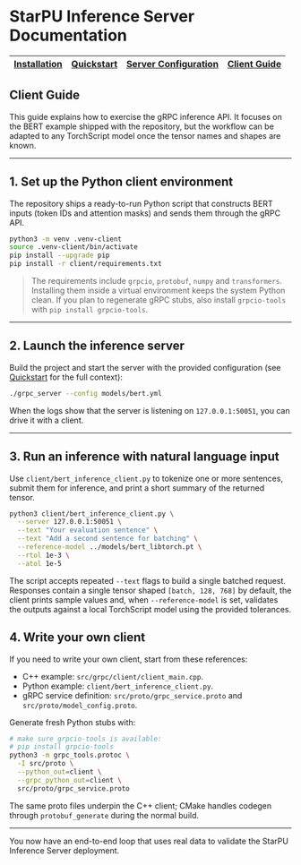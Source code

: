 # StarPU Inference Server Documentation

| [Installation](./installation.md) | [Quickstart](./quickstart.md) | [Server Configuration](./server_guide.md) | [Client Guide](./client_guide.md) |
| --- | --- | --- | --- |

## Client Guide

This guide explains how to exercise the gRPC inference API. It
focuses on the BERT example shipped with the repository, but the workflow can be
adapted to any TorchScript model once the tensor names and shapes are known.

---

## 1. Set up the Python client environment

The repository ships a ready-to-run Python script that constructs BERT
inputs (token IDs and attention masks) and sends them through the gRPC API.

```bash
python3 -m venv .venv-client
source .venv-client/bin/activate
pip install --upgrade pip
pip install -r client/requirements.txt
```

> The requirements include `grpcio`, `protobuf`, `numpy` and `transformers`.
> Installing them inside a virtual environment keeps the system Python clean.
> If you plan to regenerate gRPC stubs, also install `grpcio-tools` with
> `pip install grpcio-tools`.

---

## 2. Launch the inference server

Build the project and start the server with the provided configuration (see
[Quickstart](./quickstart.md) for the full context):

```bash
./grpc_server --config models/bert.yml
```

When the logs show that the server is listening on `127.0.0.1:50051`, you can
drive it with a client.

---

## 3. Run an inference with natural language input

Use `client/bert_inference_client.py` to tokenize one or more sentences,
submit them for inference, and print a short summary of the returned tensor.

```bash
python3 client/bert_inference_client.py \
  --server 127.0.0.1:50051 \
  --text "Your evaluation sentence" \
  --text "Add a second sentence for batching" \
  --reference-model ../models/bert_libtorch.pt \
  --rtol 1e-3 \
  --atol 1e-5
```

The script accepts repeated `--text` flags to build a single batched request.
Responses contain a single tensor shaped `[batch, 128, 768]` by default, the
client prints sample values and, when `--reference-model` is set, validates the
outputs against a local TorchScript model using the provided tolerances.

## 4. Write your own client

If you need to write your own client, start from these references:

- C++ example: `src/grpc/client/client_main.cpp`.
- Python example: `client/bert_inference_client.py`.
- gRPC service definition: `src/proto/grpc_service.proto` and `src/proto/model_config.proto`.

Generate fresh Python stubs with:

```bash
# make sure grpcio-tools is available:
# pip install grpcio-tools
python3 -m grpc_tools.protoc \
  -I src/proto \
  --python_out=client \
  --grpc_python_out=client \
  src/proto/grpc_service.proto
```

The same proto files underpin the C++ client; CMake handles codegen through
`protobuf_generate` during the normal build.

---

You now have an end-to-end loop that uses real data to validate the StarPU
Inference Server deployment.
